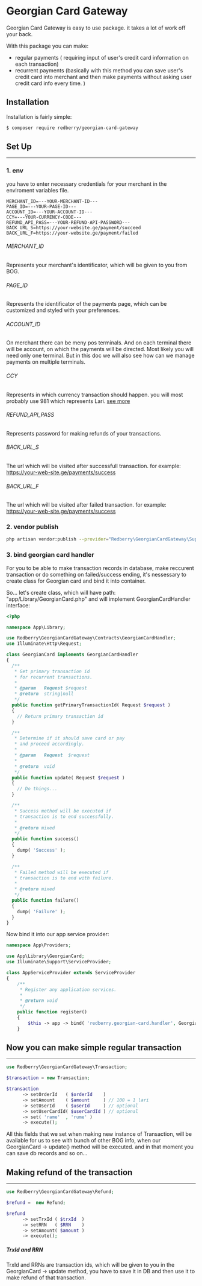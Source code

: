 # Georgian Card Gateway

Georgian Card Gateway is easy to use package. it takes a lot of work off your back.

With this package you can make:
- regular payments ( requiring input of user's credit card information on each transaction)
- recurrent payments (basically with this method you can save user's credit card into merchant and then make payments without asking user credit card info every time. )

## Installation

Installation is fairly simple:

```sh
$ composer require redberry/georgian-card-gateway
```

## Set Up
-------
### 1. env
you have to enter necessary credentials for your merchant in the enviroment variables file.
```env
MERCHANT_ID=---YOUR-MERCHANT-ID---
PAGE_ID=---YOUR-PAGE-ID---
ACCOUNT_ID=---YOUR-ACCOUNT-ID---
CCY=---YOUR-CURRENCY-CODE---
REFUND_API_PASS=---YOUR-REFUND-API-PASSWORD---
BACK_URL_S=https://your-website.ge/payment/succeed
BACK_URL_F=https://your-website.ge/payment/failed
```
###### MERCHANT_ID
Represents your merchant's identificator, which will be given to you from BOG.
###### PAGE_ID
Represents the identificator of the payments page, which can be customized and styled with your preferences.
###### ACCOUNT_ID
On merchant there can be meny pos terminals. And on each terminal there will be account, on which the payments will be directed. Most likely you will need only one terminal. But in this doc we will also see how can we manage payments on multiple terminals.
###### CCY
Represents in which currency transaction should happen. you will most probably use 981 which represents Lari. [see more](https://en.wikipedia.org/wiki/ISO_4217)

###### REFUND_API_PASS
Represents password for making refunds of your transactions.

###### BACK_URL_S
The url which will be visited after successfull transaction. for example: https://your-web-site.ge/payments/success

###### BACK_URL_F
The url which will be visited after failed transaction. for example: https://your-web-site.ge/payments/success

### 2. vendor publish
```sh
php artisan vendor:publish --provider="Redberry\GeorgianCardGateway\Support\ServiceProvider"
```

### 3. bind georgian card handler
For you to be able to make transaction records in database, make reccurent transaction or do something on failed/success ending, it's nessessary to create class for Georgian card and bind it into container.

So... let's create class, which will have path: "app/Library/GeorgianCard.php" and will implement GeorgianCardHandler interface:
```php
<?php

namespace App\Library;

use Redberry\GeorgianCardGateway\Contracts\GeorgianCardHandler;
use Illuminate\Http\Request;

class GeorgianCard implements GeorgianCardHandler
{
  /**
   * Get primary transaction id
   * for recurrent transactions.
   * 
   * @param   Request $request
   * @return  string|null
   */
  public function getPrimaryTransactionId( Request $request )
  {
    // Return primary transaction id
  }

  /**
   * Determine if it should save card or pay
   * and proceed accordingly.
   * 
   * @param   Request  $request
   * 
   * @return  void
   */
  public function update( Request $request )
  {
    // Do things...
  }

  /**
   * Success method will be executed if
   * transaction is to end successfully.
   * 
   * @return mixed
   */
  public function success()
  {
    dump( 'Success' );
  }

  /**
   * Failed method will be executed if
   * transaction is to end with failure.
   * 
   * @return mixed
   */
  public function failure()
  {
    dump( 'Failure' );
  }
}
```

Now bind it into our app service provider:
```php
namespace App\Providers;

use App\Library\GeorgianCard;
use Illuminate\Support\ServiceProvider;

class AppServiceProvider extends ServiceProvider
{
    /**
     * Register any application services.
     *
     * @return void
     */
    public function register()
    {
        $this -> app -> bind( 'redberry.georgian-card.handler', GeorgianCard :: class );
    }
```

## Now you can make simple regular transaction
---
```php
use Redberry\GeorgianCardGateway\Transaction;

$transaction = new Transaction;

$transaction 
      -> setOrderId   ( $orderId    )
      -> setAmount    ( $amount     ) // 100 = 1 lari
      -> setUserId    ( $userId     ) // optional
      -> setUserCardId( $userCardId ) // optional
      -> set( 'rame'  , 'rume' ) 
      -> execute();
```
All this fields that we set when making new instance of Transaction, will be available for us to see with bunch of other BOG info, when our GeorgianCard -> update() method will be executed. and in that moment you can save db records and so on...

## Making refund of the transaction
---
```php
use Redberry\GeorgianCardGateway\Refund;

$refund =  new Refund;

$refund
      -> setTrxId ( $trxId  )
      -> setRRN   ( $RRN    )
      -> setAmount( $amount )
      -> execute();
```

##### TrxId and RRN
TrxId and RRNs are transaction ids, which will be given to you in the GeorgianCard -> update method, you have to save it in DB and then use it to make refund of that transaction.

